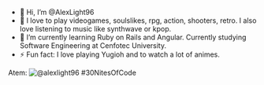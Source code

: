- 👋 Hi, I’m @AlexLight96
- 👀 I love to play videogames, soulslikes, rpg, action, shooters, retro. I also love listening to music like synthwave or kpop.
- 🌱 I’m currently learning Ruby on Rails and Angular. Currently studying Software Engineering at Cenfotec University. 
- ⚡ Fun fact: I love playing Yugioh and to watch a lot of animes.

<!---
AlexLight96/AlexLight96 is a ✨ special ✨ repository because its `README.md` (this file) appears on your GitHub profile.
You can click the Preview link to take a look at your changes.
--->

Atem:
 ![@alexlight96 #30NitesOfCode](https://www.codedex.io/api/petStatus?user=alexlight96)
